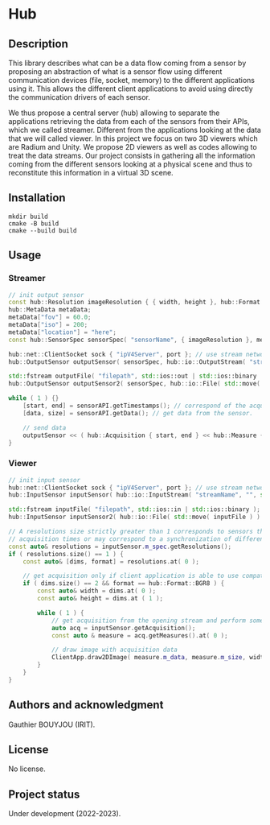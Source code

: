 # Hub

## Description
This library describes what can be a data flow coming from a sensor by proposing an abstraction of what is a sensor flow using different communication devices (file, socket, memory) to the different applications using it. This allows the different client applications to avoid using directly the communication drivers of each sensor. 

We thus propose a central server (hub) allowing to separate the applications retrieving the data from each of the sensors from their APIs, which we called streamer. Different from the applications looking at the data that we will called viewer. In this project we focus on two 3D viewers which are Radium and Unity. We propose 2D viewers as well as codes allowing to treat the data streams. Our project consists in gathering all the information coming from the different sensors looking at a physical scene and thus to reconstitute this information in a virtual 3D scene. 

## Installation
```
mkdir build
cmake -B build
cmake --build build
```

## Usage
### Streamer
```cpp
// init output sensor
const hub::Resolution imageResolution { { width, height }, hub::Format::BGR8 };
hub::MetaData metaData;
metaData["fov"] = 60.0;
metaData["iso"] = 200;
metaData["location"] = "here";
const hub::SensorSpec sensorSpec( "sensorName", { imageResolution }, metaData );

hub::net::ClientSocket sock { "ipV4Server", port }; // use stream network with running server
hub::OutputSensor outputSensor( sensorSpec, hub::io::OutputStream( "streamName", std::move ( sock ) ) );

std::fstream outputFile( "filepath", std::ios::out | std::ios::binary | std::ios::trunc ); // use file
hub::OutputSensor outputSensor2( sensorSpec, hub::io::File( std::move( outputFile ) ) );

while ( 1 ) {}
    [start, end] = sensorAPI.getTimestamps(); // correspond of the acquisition date in microseconds.
    [data, size] = sensorAPI.getData(); // get data from the sensor.

    // send data
    outputSensor << ( hub::Acquisition { start, end } << hub::Measure { data, size, imageResolution } );
}
```

### Viewer
```cpp
// init input sensor
hub::net::ClientSocket sock { "ipV4Server", port }; // use stream network with running server
hub::InputSensor inputSensor( hub::io::InputStream( "streamName", "", std::move( sock ) ) );

std::fstream inputFile( "filepath", std::ios::in | std::ios::binary ); // use file
hub::InputSensor inputSensor2( hub::io::File( std::move( inputFile ) ) );

// A resolutions size strictly greater than 1 corresponds to sensors that measuring information at the same time with similar 
// acquisition times or may correspond to a synchronization of different sensor streams that is proposed by our server.
const auto& resolutions = inputSensor.m_spec.getResolutions();
if ( resolutions.size() == 1 ) {
    const auto& [dims, format] = resolutions.at( 0 );

    // get acquisition only if client application is able to use compatible data format and dimension of data.
    if ( dims.size() == 2 && format == hub::Format::BGR8 ) {
        const auto& width = dims.at( 0 );
        const auto& height = dims.at ( 1 );

        while ( 1 ) {
            // get acquisition from the opening stream and perform something with the sensor data 
            auto acq = inputSensor.getAcquisition();
            const auto & measure = acq.getMeasures().at( 0 );

            // draw image with acquisition data
            ClientApp.draw2DImage( measure.m_data, measure.m_size, width, height, ClientApp.Format.BGR888 );
        }
    }
}
```

## Authors and acknowledgment
Gauthier BOUYJOU (IRIT).

## License
No license.

## Project status
Under development (2022-2023).
